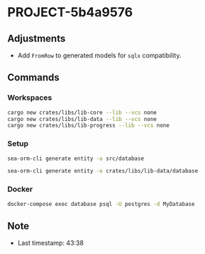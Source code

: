 # PROJECT-5b4a9576

## Adjustments

- Add `FromRow` to generated models for `sqlx` compatibility.

## Commands

### Workspaces

```bash
cargo new crates/libs/lib-core --lib --vcs none
cargo new crates/libs/lib-data --lib --vcs none
cargo new crates/libs/lib-progress --lib --vcs none
```

### Setup

```bash
sea-orm-cli generate entity -o src/database

sea-orm-cli generate entity -o crates/libs/lib-data/database
```

### Docker

```bash
docker-compose exec database psql -U postgres -d MyDatabase
```

## Note

- Last timestamp: 43:38
